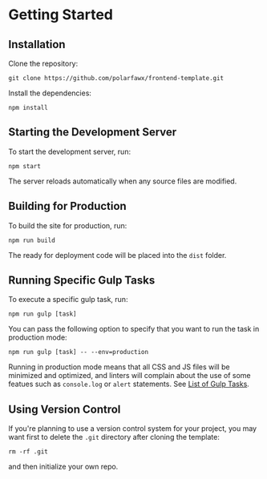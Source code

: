 Getting Started
===============

Installation
------------

Clone the repository:
```
git clone https://github.com/polarfawx/frontend-template.git
```
Install the dependencies:
```
npm install
```

Starting the Development Server
-------------------------------

To start the development server, run:
```
npm start
```
The server reloads automatically when any source files are modified.

Building for Production
-----------------------

To build the site for production, run:
```
npm run build
```
The ready for deployment code will be placed into the `dist` folder.

Running Specific Gulp Tasks
---------------------------

To execute a specific gulp task, run:
```
npm run gulp [task]
```
You can pass the following option to specify that you want to run the task in 
production mode:
```
npm run gulp [task] -- --env=production
```
Running in production mode means that all CSS and JS files will be minimized and
optimized, and linters will complain about the use of some featues such as
`console.log` or `alert` statements.
See [List of Gulp Tasks](gulp-tasks.md).

Using Version Control
---------------------

If you're planning to use a version control system for your project, you may
want first to delete the `.git` directory after cloning the template:
```
rm -rf .git
```
and then initialize your own repo.